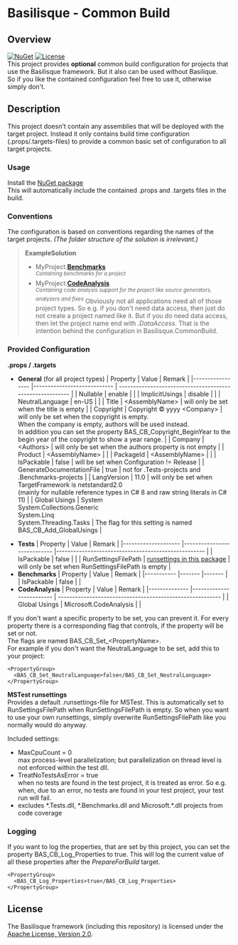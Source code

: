 <!--
   Copyright 2023 Alexander Stärk

   Licensed under the Apache License, Version 2.0 (the "License");
   you may not use this file except in compliance with the License.
   You may obtain a copy of the License at

       http://www.apache.org/licenses/LICENSE-2.0

   Unless required by applicable law or agreed to in writing, software
   distributed under the License is distributed on an "AS IS" BASIS,
   WITHOUT WARRANTIES OR CONDITIONS OF ANY KIND, either express or implied.
   See the License for the specific language governing permissions and
   limitations under the License.
-->
# Basilisque - Common Build

## Overview
[![NuGet](https://img.shields.io/badge/NuGet-latest-blue.svg)](https://www.nuget.org/packages/Basilisque.CommonBuild)
[![License](https://img.shields.io/badge/License-Apache%20License%202.0-red.svg)](LICENSE.txt)  
This project provides __optional__ common build configuration for projects that use the Basilisque framework. But it also can be used without Basilique.  
So if you like the contained configuration feel free to use it, otherwise simply don't.

## Description
This project doesn't contain any assemblies that will be deployed with the target project. Instead it only contains build time configuration (.props/.targets-files) to provide a common basic set of configuration to all target projects.

### Usage
Install the [NuGet package](https://www.nuget.org/packages/Basilisque.CommonBuild)  
This will automatically include the contained .props and .targets files in the build.

### Conventions
The configuration is based on conventions regarding the names of the target projects. _(The folder structure of the solution is irrelevant.)_

<!--
>- MyProject.[__Service__](#servicesConfig)  
>_<sup>Containing the startup code of a backend (Windows) service<sup>_
>- MyProject.Service.[__Tests__](#testsConfig)  
>_<sup>Containing automated tests. In this case for the MyProject.Service-project<sup>_
>- MyProject.[__API__](#apiConfig)  
>_<sup>Containing the public facing code of the backend (API-Controllers, ...)<sup>_
>- MyProject.API.[__Tests__](#testsConfig)  
>_<sup>Containing automated tests. In this case for the MyProject.API-project<sup>_
>- MyProject.[__Domain__](#domainConfig)  
>_<sup>Containing the business logic<sup>_
>- MyProject.Domain.[__Tests__](#testsConfig)  
>_<sup>Containing automated tests. In this case for the MyProject.Domain-project<sup>_
>- MyProject.[__DataAccess__](#dataAccessConfig)  
>_<sup>Containing the data access layer (e.g. using Entity Framework)<sup>_
>- MyProject.DataAccess.[__Tests__](#testsConfig)  
>_<sup>Containing automated tests. In this case for the MyProject.DataAccess-project<sup>_
-->
>__ExampleSolution__
>- MyProject.[__Benchmarks__](#benchmarksConfig)  
>_<sup>Containing benchmarks for a project<sup>_
>- MyProject.[__CodeAnalysis__](#codeAnalysisConfig)  
>_<sup>Containing code analysis support for the project like source generators, analyzers and fixes<sup>_
Obviously not all applications need all of those project types. So e.g. if you don't need data access, then just do not create a project named like it. But if you do need data access, then let the project name end with _.DataAccess_. That is the intention behind the configuration in Basilisque.CommonBuild.

### Provided Configuration
__.props / .targets__
- <a name="generalConfig"></a>__General__ (for all project types)
  | Property 	                | Value                       | Remark                                                    |
  |-----------------          |---------------------------- | --------------------------------------------------------- |
  | Nullable                  | enable                      |                                                           |
  | ImplicitUsings            | disable                     |                                                           |
  | NeutralLanguage           | en-US                       |                                                           |
  | Title	                    | \<AssemblyName>             | will only be set when the title is empty                  |
  | Copyright                 | Copyright © yyyy \<Company> | will only be set when the copyright is empty.<br/>When the company is empty, authors will be used instead.<br/>In addition you can set the property BAS_CB_Copyright_BeginYear to the begin year of the copyright to show a year range. |
  | Company                   | \<Authors>                  | will only be set when the authors property is not empty   |
  | Product	                  | \<AssemblyName>             |                                                           |
  | PackageId	                | \<AssemblyName>             |                                                           |
  | IsPackable                | false                       | will be set when Configuration != Release                 |
  | GenerateDocumentationFile | true                        | not for .Tests-projects and .Benchmarks-projects          |
  | LangVersion               | 11.0                        | will only be set when TargetFramework is netstandard2.0<br/>(mainly for nullable reference types in C# 8 and raw string literals in C# 11)   |
  | Global Usings             | System<br/>System.Collections.Generic<br/>System.Linq<br/>System.Threading.Tasks  | The flag for this setting is named BAS_CB_Add_GlobalUsings   |
<!--
- <a name="servicesConfig"></a>__Service__
   - ???
- <a name="apiConfig"></a>__API__
   - ???
- <a name="domainConfig"></a>__Domain__
   - ???
- <a name="dataAccessConfig"></a>__DataAccess__
   - ???
-->
- <a name="testsConfig"></a>__Tests__
  | Property            | Value                       | Remark                                              |
  |-------------------- |---------------------------- |---------------------------------------------------- |
  | IsPackable          | false                       |                                                     |
  | RunSettingsFilePath | [runsettings in this package](#msTestRunsettings) | will only be set when RunSettingsFilePath is empty  |
- <a name="benchmarksConfig"></a>__Benchmarks__
  | Property   | Value  | Remark |
  |----------- |------- |------- |
  | IsPackable | false  |        |
- <a name="codeAnalysisConfig"></a>__CodeAnalysis__
  | Property 	    | Value                    | Remark                                                    |
  |-------------- |------------------------- | --------------------------------------------------------- |
  | Global Usings | Microsoft.CodeAnalysis   |                                                           |

If you don't want a specific property to be set, you can prevent it. For every property there is a corresponding flag that controls, if the property will be set or not.  
The flags are named BAS_CB_Set_\<PropertyName\>.  
For example if you don't want the NeutralLanguage to be set, add this to your project:

    <PropertyGroup>
      <BAS_CB_Set_NeutralLanguage>false</BAS_CB_Set_NeutralLanguage>
    </PropertyGroup>

<a name="msTestRunsettings"></a>__MSTest runsettings__  
Provides a default .runsettings-file for MSTest. This is automatically set to RunSettingsFilePath when RunSettingsFilePath is empty. So when you want to use your own runsettings, simply overwrite RunSettingsFilePath like you normally would do anyway.

Included settings:
- MaxCpuCount = 0  
max process-level parallelization; but parallelization on thread level is not enforced within the test dll.
- TreatNoTestsAsError = true  
when no tests are found in the test project, it is treated as error. So e.g. when, due to an error, no tests are found in your test project, your test run will fail.
- excludes \*.Tests.dll, \*.Benchmarks.dll and Microsoft.\*.dll projects from code coverage

### Logging
If you want to log the properties, that are set by this project, you can set the property BAS_CB_Log_Properties to true. This will log the current value of all these properties after the _PrepareForBuild_ target.

    <PropertyGroup>
      <BAS_CB_Log_Properties>true</BAS_CB_Log_Properties>
    </PropertyGroup>

## License
The Basilisque framework (including this repository) is licensed under the [Apache License, Version 2.0](LICENSE.txt).